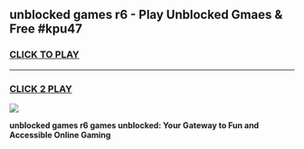 
## unblocked games r6 - Play Unblocked Gmaes & Free #kpu47
<h3>
<a href="https://premium.freeplayer.one?title=unblocked_games_r6&ref=03M">CLICK TO PLAY</a></h3>
<hr>

<h3>
<a href="https://premium.freeplayer.one?title=unblocked_games_r6&ref=03M">CLICK 2 PLAY</a>
  
</h3>

<a href="https://premium.freeplayer.one?title=unblocked_games_r6&ref=03M"><img src="https://clearcache.store/games.png"></a>


**unblocked games r6 games unblocked: Your Gateway to Fun and Accessible Online Gaming**
